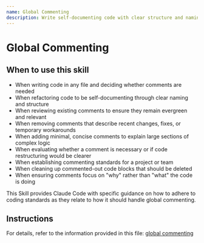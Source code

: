 ```yaml
---
name: Global Commenting
description: Write self-documenting code with clear structure and naming, adding minimal, helpful, evergreen comments only for large sections of complex logic, avoiding comments about recent changes or temporary fixes. Use this skill when writing or reviewing code in any file where comments or code documentation are involved. Apply when deciding whether to add comments, when refactoring code to be more self-explanatory through better naming and structure, when reviewing existing comments for relevance and evergreen quality, when removing outdated or change-related comments, or when adding concise explanatory comments for complex logic sections. Use for any task involving code documentation strategy, comment quality assessment, or improving code readability through structure rather than comments.
---
```


# Global Commenting

## When to use this skill

- When writing code in any file and deciding whether comments are needed
- When refactoring code to be self-documenting through clear naming and structure
- When reviewing existing comments to ensure they remain evergreen and relevant
- When removing comments that describe recent changes, fixes, or temporary workarounds
- When adding minimal, concise comments to explain large sections of complex logic
- When evaluating whether a comment is necessary or if code restructuring would be clearer
- When establishing commenting standards for a project or team
- When cleaning up commented-out code blocks that should be deleted
- When ensuring comments focus on "why" rather than "what" the code is doing

This Skill provides Claude Code with specific guidance on how to adhere to coding standards as they relate to how it should handle global commenting.

## Instructions

For details, refer to the information provided in this file:
[global commenting](../../../agent-os/standards/global/commenting.md)
